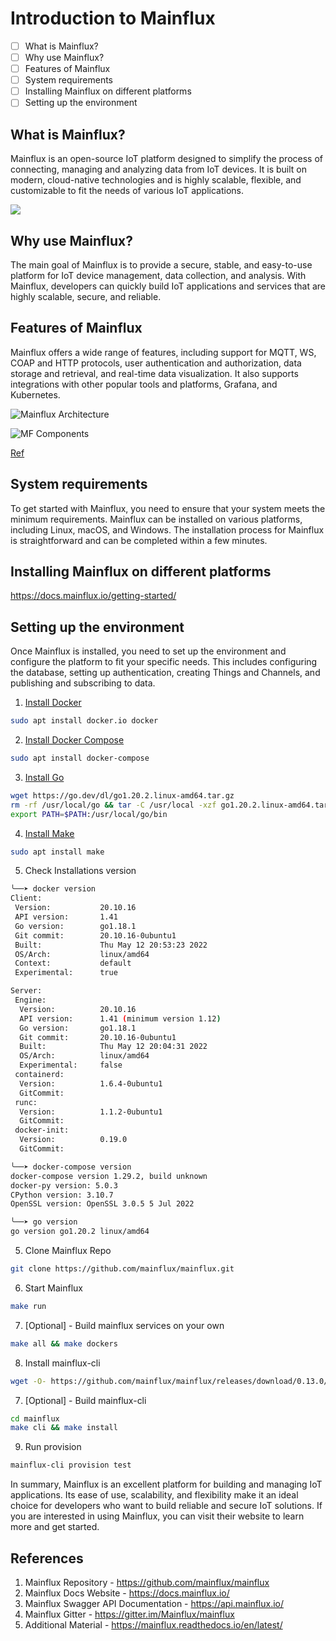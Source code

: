 # Introduction to Mainflux

- [ ] What is Mainflux?
- [ ] Why use Mainflux?
- [ ] Features of Mainflux
- [ ] System requirements
- [ ] Installing Mainflux on different platforms
- [ ] Setting up the environment

## What is Mainflux?

Mainflux is an open-source IoT platform designed to simplify the process of connecting, managing and analyzing data from IoT devices. It is built on modern, cloud-native technologies and is highly scalable, flexible, and customizable to fit the needs of various IoT applications.

![](https://i.imgur.com/FFsH8CX.png)

## Why use Mainflux?

The main goal of Mainflux is to provide a secure, stable, and easy-to-use platform for IoT device management, data collection, and analysis. With Mainflux, developers can quickly build IoT applications and services that are highly scalable, secure, and reliable.

## Features of Mainflux

Mainflux offers a wide range of features, including support for MQTT, WS, COAP and HTTP protocols, user authentication and authorization, data storage and retrieval, and real-time data visualization. It also supports integrations with other popular tools and platforms, Grafana, and Kubernetes.

![Mainflux Architecture](https://i.imgur.com/RczCKju.png)

![MF Components](https://i.imgur.com/Bu2pJ1k.png)

[Ref](https://docs.mainflux.io/architecture/)

## System requirements

To get started with Mainflux, you need to ensure that your system meets the minimum requirements. Mainflux can be installed on various platforms, including Linux, macOS, and Windows. The installation process for Mainflux is straightforward and can be completed within a few minutes.

## Installing Mainflux on different platforms

https://docs.mainflux.io/getting-started/

## Setting up the environment

Once Mainflux is installed, you need to set up the environment and configure the platform to fit your specific needs. This includes configuring the database, setting up authentication, creating Things and Channels, and publishing and subscribing to data.

1. [Install Docker](https://docs.docker.com/get-docker/)

```bash
sudo apt install docker.io docker
```

2. [Install Docker Compose](https://docs.docker.com/compose/install/)

```bash
sudo apt install docker-compose
```

3. [Install Go](https://golang.org/doc/install)

```bash
wget https://go.dev/dl/go1.20.2.linux-amd64.tar.gz
rm -rf /usr/local/go && tar -C /usr/local -xzf go1.20.2.linux-amd64.tar.gz
export PATH=$PATH:/usr/local/go/bin
```

4. [Install Make](https://linuxhint.com/install-make-ubuntu/)

```bash
sudo apt install make
```

5. Check Installations version

```bash
╰──➤ docker version
Client:
 Version:           20.10.16
 API version:       1.41
 Go version:        go1.18.1
 Git commit:        20.10.16-0ubuntu1
 Built:             Thu May 12 20:53:23 2022
 OS/Arch:           linux/amd64
 Context:           default
 Experimental:      true

Server:
 Engine:
  Version:          20.10.16
  API version:      1.41 (minimum version 1.12)
  Go version:       go1.18.1
  Git commit:       20.10.16-0ubuntu1
  Built:            Thu May 12 20:04:31 2022
  OS/Arch:          linux/amd64
  Experimental:     false
 containerd:
  Version:          1.6.4-0ubuntu1
  GitCommit:        
 runc:
  Version:          1.1.2-0ubuntu1
  GitCommit:        
 docker-init:
  Version:          0.19.0
  GitCommit:        

╰──➤ docker-compose version                                           
docker-compose version 1.29.2, build unknown
docker-py version: 5.0.3
CPython version: 3.10.7
OpenSSL version: OpenSSL 3.0.5 5 Jul 2022

╰──➤ go version                  
go version go1.20.2 linux/amd64

```

5. Clone Mainflux Repo

```bash
git clone https://github.com/mainflux/mainflux.git
```

6. Start Mainflux

```bash
make run
```

7. [Optional] - Build mainflux services on your own

```bash
make all && make dockers
```

8. Install mainflux-cli

```bash
wget -O- https://github.com/mainflux/mainflux/releases/download/0.13.0/mainflux-cli_0.13.0_linux-amd64.tar.gz | tar xvz -C $GOBIN
```

7. [Optional] - Build mainflux-cli

```bash
cd mainflux
make cli && make install
```

9. Run provision

```bash
mainflux-cli provision test
```

In summary, Mainflux is an excellent platform for building and managing IoT applications. Its ease of use, scalability, and flexibility make it an ideal choice for developers who want to build reliable and secure IoT solutions. If you are interested in using Mainflux, you can visit their website to learn more and get started.

## References

1. Mainflux Repository - https://github.com/mainflux/mainflux
2. Mainflux Docs Website - https://docs.mainflux.io/
3. Mainflux Swagger API Documentation - https://api.mainflux.io/
4. Mainflux Gitter - https://gitter.im/Mainflux/mainflux
5. Additional Material - https://mainflux.readthedocs.io/en/latest/
